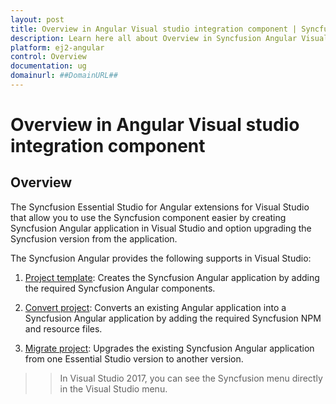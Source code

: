 ```yaml
---
layout: post
title: Overview in Angular Visual studio integration component | Syncfusion
description: Learn here all about Overview in Syncfusion Angular Visual studio integration component of Syncfusion Essential JS 2 and more.
platform: ej2-angular
control: Overview 
documentation: ug
domainurl: ##DomainURL##
---
```


# Overview in Angular Visual studio integration component

## Overview

The Syncfusion Essential Studio for Angular extensions for Visual Studio that allow you to use the Syncfusion component easier by creating Syncfusion Angular application in Visual Studio and option upgrading the Syncfusion version from the application.

The Syncfusion Angular provides the following supports in Visual Studio:

1. [Project template](./visual-studio-extensions/create-project): Creates the Syncfusion Angular application by adding the required Syncfusion Angular components.

2. [Convert project](./visual-studio-extensions/convert-project): Converts an existing Angular application into a Syncfusion Angular application by adding the required Syncfusion NPM and resource files.

3. [Migrate project](./visual-studio-extensions/upgrade-project): Upgrades the existing Syncfusion Angular application from one Essential Studio version to another version.

> > In Visual Studio 2017, you can see the Syncfusion menu directly in the Visual Studio menu.
